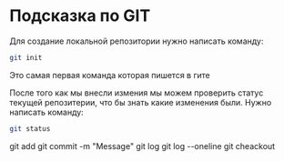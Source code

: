 # Подсказка по GIT

Для создание локальной репозитории нужно написать команду:
```sh
git init
```
Это самая первая команда которая пишется в гите
 
После того как мы внесли измения мы можем проверить статус текущей репозитерии, что бы знать какие изменения были. Нужно написать команду:
```sh
git status
```


git add
git commit -m "Message"
git log 
git log --oneline
git cheackout